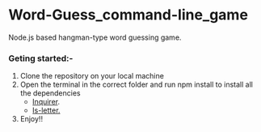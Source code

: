 # Word-Guess_command-line_game

Node.js based hangman-type word guessing game.

<h3>Geting started:-</h3>
<ol>
<li>Clone the repository on your local machine
<li>Open the terminal in the correct folder and run npm install to install all the dependencies
<ul>
<li><a href="https://www.npmjs.com/search?q=inquirer" target="_blank">Inquirer</a>.</li>
<li><a href="https://www.npmjs.com/package/is-letter" target+"_blank">Is-letter.</a></li>
</ul>
<li>Enjoy!!</li>
</ol>

